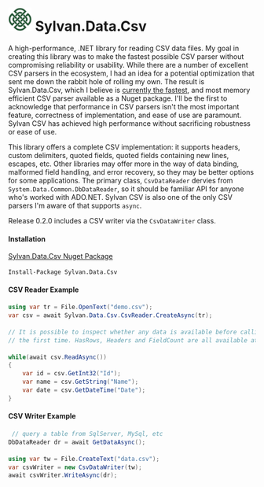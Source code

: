 # <img src="../Sylvan.png" height="48" alt="Sylvan Logo"/> Sylvan.Data.Csv

A high-performance, .NET library for reading CSV data files. My goal in creating this library was to make the fastest possible CSV parser 
without compromising reliability or usability. While there are a number of excellent CSV parsers in the ecosystem, I had an idea
for a potential optimization that sent me down the rabbit hole of rolling my own. The result is Sylvan.Data.Csv, which I believe is [currently
the fastest](Benchmarks.md), and most memory efficient CSV parser available as a Nuget package. I'll be the first to acknowledge that performance 
in CSV parsers isn't the most important feature, correctness of implementation, and ease of use are paramount.
Sylvan CSV has achieved high performance without sacrificing robustness or ease of use.

This library offers a complete CSV implementation: it supports headers, custom delimiters, quoted fields, quoted fields containing new lines, escapes, etc. 
Other libraries may offer more in the way of data binding, malformed field handling, and error recovery, so they may be better options
for some applications. The primary class, `CsvDataReader` dervies from `System.Data.Common.DbDataReader`, so it should be familiar API 
for anyone who's worked with ADO.NET. Sylvan CSV is also one of the only CSV parsers I'm aware of that supports `async`.

Release 0.2.0 includes a CSV writer via the `CsvDataWriter` class.

#### Installation

[Sylvan.Data.Csv Nuget Package](https://www.nuget.org/packages/Sylvan.Data.Csv/)

`Install-Package Sylvan.Data.Csv`

#### CSV Reader Example

```C#
using var tr = File.OpenText("demo.csv");
var csv = await Sylvan.Data.Csv.CsvReader.CreateAsync(tr);

// It is possible to inspect whether any data is available before calling Read for
// the first time. HasRows, Headers and FieldCount are all available at this point.

while(await csv.ReadAsync()) 
{
    var id = csv.GetInt32("Id");
    var name = csv.GetString("Name");
    var date = csv.GetDateTime("Date");
}

```

#### CSV Writer Example

```C#
 // query a table from SqlServer, MySql, etc
DbDataReader dr = await GetDataAsync();

using var tw = File.CreateText("data.csv");
var csvWriter = new CsvDataWriter(tw);
await csvWriter.WriteAsync(dr);

```
